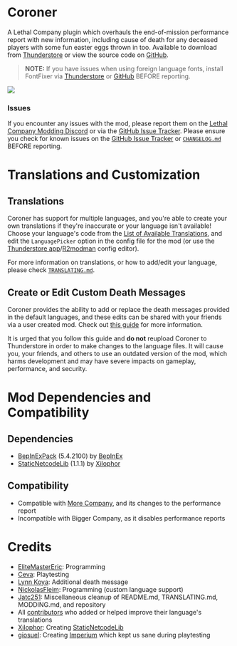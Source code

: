 # Coroner
A Lethal Company plugin which overhauls the end-of-mission performance report with new information, including cause of death for any deceased players with some fun easter eggs thrown in too. Available to download from [Thunderstore](https://thunderstore.io/c/lethal-company/p/EliteMasterEric/Coroner/) or view the source code on [GitHub](https://github.com/EliteMasterEric/Coroner).

> **NOTE:** If you have issues when using foreign language fonts, install FontFixer via [Thunderstore](https://thunderstore.io/c/lethal-company/p/EliteMasterEric/FontFixer/) or [GitHub](https://github.com/EliteMasterEric/FontFixer) BEFORE reporting.

![](https://raw.githubusercontent.com/EliteMasterEric/Coroner/master/Art/README_nutcracker.png)

### Issues
If you encounter any issues with the mod, please report them on the [Lethal Company Modding Discord](https://discord.gg/lcmod) or via the [GitHub Issue Tracker](https://github.com/EliteMasterEric/Coroner/issues). Please ensure you check for known issues on the [GitHub Issue Tracker](https://github.com/EliteMasterEric/Coroner/issues) or [`CHANGELOG.md`](https://github.com/EliteMasterEric/Coroner/blob/master/CHANGELOG.md) BEFORE reporting.

# Translations and Customization
## Translations
Coroner has support for multiple languages, and you're able to create your own translations if they're inaccurate or your language isn't available! Choose your language's code from the [List of Available Translations](https://github.com/EliteMasterEric/Coroner/blob/master/TRANSLATING.md#list-of-available-translations), and edit the `LanguagePicker` option in the config file for the mod (or use the [Thunderstore app](https://www.overwolf.com/app/Thunderstore-Thunderstore_Mod_Manager)/[R2modman](https://r2modman.net/) config editor).

For more information on translations, or how to add/edit your language, please check [`TRANSLATING.md`](https://github.com/EliteMasterEric/Coroner/blob/master/TRANSLATING.md).

## Create or Edit Custom Death Messages

Coroner provides the ability to add or replace the death messages provided in the default languages, and these edits can be shared with your friends via a user created mod. Check out [this guide](https://github.com/EliteMasterEric/Coroner/blob/master/MODDING.md#replacing-language-strings) for more information.

It is urged that you follow this guide and **do not** reupload Coroner to Thunderstore in order to make changes to the language files. It will cause you, your friends, and others to use an outdated version of the mod, which harms development and may have severe impacts on gameplay, performance, and security.

# Mod Dependencies and Compatibility
## Dependencies
- [BepInExPack](https://thunderstore.io/c/lethal-company/p/BepInEx/BepInExPack/) (5.4.2100) by [BepInEx](https://thunderstore.io/c/lethal-company/p/BepInEx/)
- [StaticNetcodeLib](https://thunderstore.io/c/lethal-company/p/xilophor/StaticNetcodeLib/) (1.1.1) by [Xilophor](https://github.com/Xilophor/)
## Compatibility
- Compatible with [More Company](https://thunderstore.io/c/lethal-company/p/notnotnotswipez/MoreCompany), and its changes to the performance report
- Incompatible with Bigger Company, as it disables performance reports

# Credits
- [EliteMasterEric](https://github.com/EliteMasterEric): Programming
- [Ceva](https://twitter.com/cevaskullderg): Playtesting
- [Lynn Koya](https://gaywhiteboy.newgrounds.com/): Additional death message
- [NickolasFleim](https://github.com/NickolasFleim): Programming (custom language support)
- [Jatc251](https://jatc251.com): Miscellaneous cleanup of README.md, TRANSLATING.md, MODDING.md, and repository
- All [contributors](https://github.com/EliteMasterEric/Coroner/blob/master/TRANSLATING.md) who added or helped improve their language's translations
- [Xilophor](https://github.com/Xilophor/): Creating [StaticNetcodeLib](https://thunderstore.io/c/lethal-company/p/xilophor/StaticNetcodeLib/)
- [giosuel](https://github.com/giosuel): Creating [Imperium](https://thunderstore.io/c/lethal-company/p/giosuel/Imperium/) which kept us sane during playtesting
